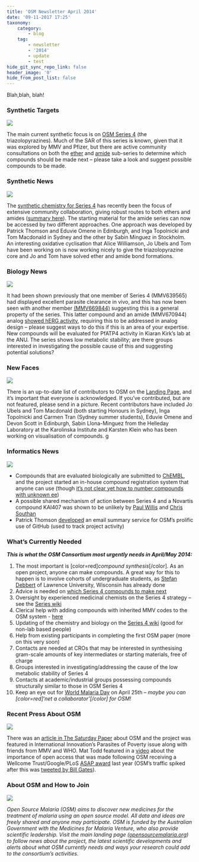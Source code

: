 ```yaml
---
title: 'OSM Newsletter April 2014'
date: '09-11-2017 17:25'
taxonomy:
    category:
        - blog
    tag:
        - newsletter
        - '2014'
        - update
        - test
hide_git_sync_repo_link: false
header_image: '0'
hide_from_post_list: false
---
```


Blah,blah, blah!

### Synthetic Targets
![](1.jpg)

The main current synthetic focus is on [OSM Series 4](https://openwetware.org/wiki/OpenSourceMalaria:Triazolopyrazine_(TP)_Series) (the triazolopyrazines). Much of the SAR of this series is known, given that it was explored by MMV and Pfizer, but there are active community consultations on both the [ether](http://malaria.ourexperiment.org/the_osm_blog/9601) and [amide](http://malaria.ourexperiment.org/the_osm_blog/9519) sub-series to determine which compounds should be made next – please take a look and suggest possible compounds to be made. 

### Synthetic News
![](2.jpg)

The [synthetic chemistry for Series 4](http://malaria.ourexperiment.org/triazolopyrazine_se) has recently been the focus of extensive community collaboration, giving robust routes to both ethers and amides ([summary here](https://openwetware.org/wiki/OpenSourceMalaria:Triazolopyrazine_(TP)_Series#Synthetic_Chemistry)). The starting material for the amide series can now be accessed by two different approaches. One approach was developed by Patrick Thomson and Eduvie Omene in Edinburgh, and Inga Topolnicki and Tom Macdonald in Sydney and the other by Sabin Minguez in Stockholm. An interesting oxidative cyclisation that Alice Williamson, Jo Ubels and Tom have been working on is now working nicely to give the triazolopyrazine core and Jo and Tom have solved ether and amide bond formations.  

### Biology News
![](3.jpg)

It had been shown previously that one member of Series 4 (MMV639565) had displayed excellent parasite clearance in vivo, and this has now been seen with another member [(MMV669844)](http://malaria.ourexperiment.org/biological_data/9191) suggesting this is a general property of the series. This latter compound and an amide (MMV670944) analog [showed hERG activity](http://malaria.ourexperiment.org/biological_data/9562), requiring this to be addressed in analog design – please suggest ways to do this if this is an area of your expertise. New compounds will be evaluated for PfATP4 activity in Kiaran Kirk’s lab[](http://biology.anu.edu.au/research/labs/kirk-lehane-lab-membrane-transport-parasites) at the ANU. The series shows low metabolic stability; are there groups interested in investigating the possible cause of this and suggesting potential solutions?  

### New Faces
![](4.jpg)

There is an up-to-date list of contributors to OSM on the [Landing Page](http://opensourcemalaria.org/), and it’s important that everyone is acknowledged. If you’ve contributed, but are not featured, please send in a picture. Recent contributors have included Jo Ubels and Tom Macdonald (both starting Honours in Sydney), Inga Topolnicki and Carmen Tran (Sydney summer students), Eduvie Omene and Devon Scott in Edinburgh, Sabin Llona-Minguez from the Helleday Laboratory at the Karolinska Institute and Karsten Klein who has been working on visualisation of compounds. g  

### Informatics News
![](5.jpg)

* Compounds that are evaluated biologically are submitted to [ChEMBL](http://malaria.ourexperiment.org/osm_logos_and_templ/8913), and the project started an in-house compound registration system that anyone can use (though [it’s not clear yet how to number compounds with unknown ee](https://github.com/OpenSourceMalaria/OSM_To_Do_List/issues/172))
* A possible shared mechanism of action between Series 4 and a Novartis compound KAI407 was shown to be unlikely by [Paul Willis](https://github.com/OpenSourceMalaria/OSM_To_Do_List/issues/147) and [Chris Southan](http://cdsouthan.blogspot.se/2013/12/searching-triazolopyrazines-for-open.html)
* Patrick Thomson [developed](https://github.com/OpenSourceMalaria/OSM_To_Do_List/issues/162) an email summary service for OSM’s prolific use of GitHub (used to track project activity)  

### What’s Currently Needed

**_This is what the OSM Consortium most urgently needs in April/May 2014:_**
1. The most important is [color=red]_compound synthesis_[/color]. As an open project, anyone can make compounds. A great way for this to happen is to involve cohorts of undergraduate students, as [Stefan Debbert](http://www2.lawrence.edu/fast/debberts/) of Lawrence University, Wisconsin has already done
2. Advice is needed on [which Series 4 compounds to make next](http://malaria.ourexperiment.org/the_osm_blog)
3. Oversight by experienced medicinal chemists on the Series 4 strategy – see the [Series wiki](https://openwetware.org/wiki/OpenSourceMalaria:Triazolopyrazine_(TP)_Series)
4. Clerical help with adding compounds with inherited MMV codes to the OSM system - [here](https://github.com/OpenSourceMalaria/OSM_To_Do_List/issues/175)
5. Updating of the chemistry and biology on the [Series 4 wiki](https://openwetware.org/wiki/OpenSourceMalaria:Triazolopyrazine_(TP)_Series) (good for non-lab based people)
6. Help from existing participants in completing the first OSM paper (more on this very soon)  
7. Contacts are needed at CROs that may be interested in synthesising gram-scale amounts of key intermediates or starting materials, free of charge
8. Groups interested in investigating/addressing the cause of the low metabolic stability of Series 4  
9. Contacts at academic/industrial groups possessing compounds structurally similar to those in OSM Series 4  
10. Keep an eye out for [World Malaria Day](http://www.who.int/campaigns/malaria-day/2014/event/en/) on April 25th – _maybe you can [color=red]‘net a collaborator’[/color] for OSM!_  

### Recent Press About OSM
![](6.jpg)

There was an [article in The Saturday Paper](https://www.thesaturdaypaper.com.au/life/2014/03/08/freeing-the-business-science/1394197200%23.UxpFBF7byY4) about OSM and the project was featured in International Innovation’s Parasites of Poverty issue along with friends from MMV and WHO. Mat Todd featured in a [video](https://www.youtube.com/watch?v=lfsZ7DwsMWc) about the importance of open access that was made following OSM receiving a Wellcome Trust/Google/PLoS [ASAP award](http://asap.plos.org/finalists/) last year (OSM’s traffic spiked after this was [tweeted by Bill Gates](https://twitter.com/BillGates/status/395647331670167552)).  

### About OSM and How to Join  
![](osm-contributors-2014.jpg)

_Open Source Malaria (OSM) aims to discover new medicines for the treatment of malaria using an open source model. All data and ideas are freely shared and anyone may participate. OSM is funded by the Australian Government with the Medicines for Malaria Venture, who also provide scientific leadership. Visit the main landing page ([opensourcemalaria.org](http://opensourcemalaria.org/)) to follow news about the project, the latest scientific developments and alerts about what OSM currently needs and ways your research could add to the consortium’s activities._ 
